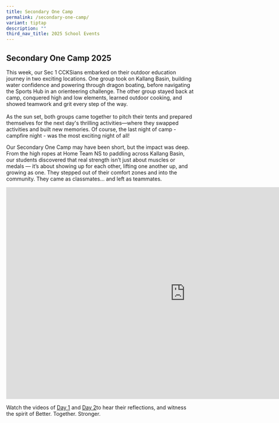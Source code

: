 ```yaml
---
title: Secondary One Camp
permalink: /secondary-one-camp/
variant: tiptap
description: ""
third_nav_title: 2025 School Events
---
```

<h2><strong>Secondary One Camp 2025</strong></h2>
<p>This week, our Sec 1 CCKSians embarked on their outdoor education journey
in two exciting locations. One group took on Kallang Basin, building water
confidence and powering through dragon boating, before navigating the Sports
Hub in an orienteering challenge. The other group stayed back at camp,
conquered high and low elements, learned outdoor cooking, and showed teamwork
and grit every step of the way.
<br>
<br>As the sun set, both groups came together to pitch their tents and prepared
themselves for the next day's thrilling activities—where they swapped activities
and built new memories. Of course, the last night of camp - campfire night
- was the most exciting night of all!</p>
<p>Our Secondary One Camp may have been short, but the impact was deep. From
the high ropes at Home Team NS to paddling across Kallang Basin, our students
discovered that real strength isn’t just about muscles or medals — it’s
about showing up for each other, lifting one another up, and growing as
one. They stepped out of their comfort zones and into the community. They
came as classmates… and left as teammates.</p>
<div class="iframe-wrapper">
<iframe height="569" width="960" allowfullscreen="true" frameborder="0" src="https://docs.google.com/presentation/d/e/2PACX-1vTH-y9Ge2iGDHp94T9wm1L4H2wP2OxO9OBjYFgFCULy3uX9GC4KmmB8N8SEI7bEIRntFYACyd0JmJEP/pubembed?start=true&amp;loop=true&amp;delayms=3000"></iframe>
</div>
<p>Watch the videos of <a href="https://www.instagram.com/reel/DItE-6_PmlM/?utm_source=ig_web_copy_link&amp;igsh=MzRlODBiNWFlZA==" rel="noopener nofollow" target="_blank">Day 1</a> and
<a href="https://www.instagram.com/reel/DIybh94vTwG/?utm_source=ig_web_copy_link&amp;igsh=MzRlODBiNWFlZA==" rel="noopener nofollow" target="_blank">Day 2</a>to hear their reflections, and witness the spirit of Better.
Together. Stronger.
<br>
<br>
</p>
<p></p>
